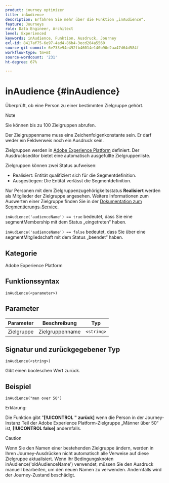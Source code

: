 ```yaml
---
product: journey optimizer
title: inAudience
description: Erfahren Sie mehr über die Funktion „inAudience“.
feature: Journeys
role: Data Engineer, Architect
level: Experienced
keywords: inAudience, Funktion, Ausdruck, Journey
exl-id: 8417af75-6e97-4ad4-86b4-3ecd264a5560
source-git-commit: 6e733e94e492fb46014e140b90e2aa47d64d584f
workflow-type: tm+mt
source-wordcount: '231'
ht-degree: 67%

---
```


# inAudience {#inAudience}

Überprüft, ob eine Person zu einer bestimmten Zielgruppe gehört.

>[!NOTE]
>
>Sie können bis zu 100 Zielgruppen abrufen.

Der Zielgruppenname muss eine Zeichenfolgenkonstante sein. Er darf weder ein Feldverweis noch ein Ausdruck sein.

Zielgruppen werden in [Adobe Experience Platform](https://platform.adobe.com/audience/overview) definiert. Der Ausdruckseditor bietet eine automatisch ausgefüllte Zielgruppenliste.

Zielgruppen können zwei Status aufweisen:

* Realisiert: Entität qualifiziert sich für die Segmentdefinition.
* Ausgestiegen: Die Entität verlässt die Segmentdefinition.

Nur Personen mit dem Zielgruppenzugehörigkeitsstatus **Realisiert** werden als Mitglieder der Zielgruppe angesehen. Weitere Informationen zum Auswerten einer Zielgruppe finden Sie in der [Dokumentation zum Segmentierungs-Service](https://experienceleague.adobe.com/docs/experience-platform/segmentation/tutorials/evaluate-a-segment.html?lang=de#interpret-segment-results).

`inAudience('audienceName') == true` bedeutet, dass Sie eine segmentMembership mit dem Status „eingetreten“ haben. 

`inAudience('audienceName') == false` bedeutet, dass Sie über eine segmentMitgliedschaft mit dem Status „beendet“ haben.

## Kategorie

Adobe Experience Platform

## Funktionssyntax

`inAudience(<parameter>)`

## Parameter

| Parameter | Beschreibung | Typ |
|--- |--- |--- |
| Zielgruppe | Zielgruppenname | `<string>` |

## Signatur und zurückgegebener Typ

`inAudience(<string>)`

Gibt einen booleschen Wert zurück.

## Beispiel

`inAudience("men over 50")`

Erklärung:

Die Funktion gibt &quot;**[!UICONTROL &quot; zurück]** wenn die Person in der Journey-Instanz Teil der Adobe Experience Platform-Zielgruppe „Männer über 50“ ist, **[!UICONTROL false]** andernfalls.


>[!CAUTION]
>
>Wenn Sie den Namen einer bestehenden Zielgruppe ändern, werden in Ihren Journey-Ausdrücken nicht automatisch alle Verweise auf diese Zielgruppe aktualisiert. Wenn Ihr Bedingungsknoten inAudience(&#39;oldAudienceName&#39;) verwendet, müssen Sie den Ausdruck manuell bearbeiten, um den neuen Namen zu verwenden. Andernfalls wird der Journey-Zustand beschädigt.